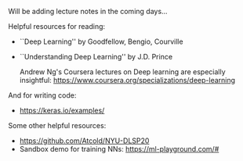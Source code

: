 Will be adding lecture notes in the coming days...

Helpful resources for reading:

- ``Deep Learning'' by Goodfellow, Bengio, Courville
- ``Understanding Deep Learning'' by J.D. Prince

  Andrew Ng's Coursera lectures on Deep learning are especially insightful: https://www.coursera.org/specializations/deep-learning

And for writing code:

  - https://keras.io/examples/

Some other helpful resources:
- https://github.com/Atcold/NYU-DLSP20
- Sandbox demo for training NNs: https://ml-playground.com/#
